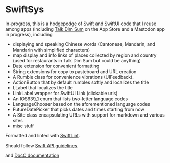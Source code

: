 # SwiftSys

In-progress, this is a hodgepodge of Swift and SwiftUI code that I reuse among apps (including [Talk Dim Sum](http://talkdimsum.com/) on the App Store and a Mastodon app in progress), including

- displaying and speaking Chinese words (Cantonese, Mandarin, and Mandarin with simplified characters)
- map display and info links of places collected by region and country (used for restaurants in Talk Dim Sum but could be anything)
- Date extension for convenient formatting
- String extensions for copy to pasteboard and URL creation
- A Rumble class for convenience vibrations (UIFeedback).
- ActionButton that by default rumbles softly and localizes the title
- LLabel that localizes the title
- LinkLabel wrapper for SwiftUI Link (clickable urls)
- An IOS639_1 enum that lists two-letter language codes
- LanguageChooser based on the aforementioned language codes
- FutureDatePicker that picks dates and times starting from now
- A Site class encapsulating URLs with support for markdown and various sites
- misc stuff

Formatted and linted with [SwiftLint](https://github.com/realm/SwiftLint).

Should follow [Swift API guidelines](https://www.swift.org/documentation/api-design-guidelines/).

and [DocC documentation](https://www.swift.org/documentation/docc/writing-symbol-documentation-in-your-source-files)

